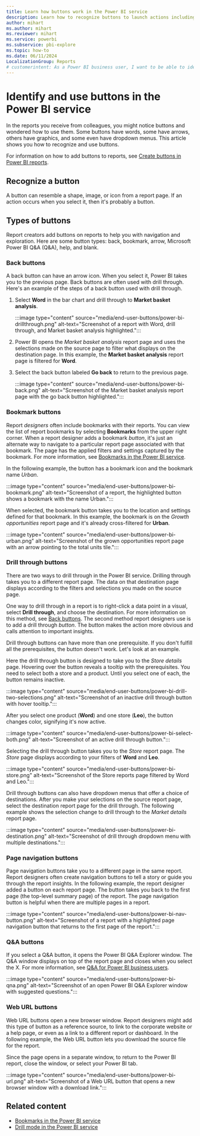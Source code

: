 ```yaml
---
title: Learn how buttons work in the Power BI service
description: Learn how to recognize buttons to launch actions including in-report navigation, drill through, and cross-report drill through.
author: mihart
ms.author: mihart
ms.reviewer: mihart
ms.service: powerbi
ms.subservice: pbi-explore
ms.topic: how-to
ms.date: 06/11/2024
LocalizationGroup: Reports
# customerintent: As a Power BI business user, I want to be able to identify a button and understand how to use a button in a report that has been shared with me.
---
```

# Identify and use buttons in the Power BI service

In the reports you receive from colleagues, you might notice buttons and wondered how to use them. Some buttons have words, some have arrows, others have graphics, and some even have dropdown menus. This article shows you how to recognize and use buttons.

For information on how to add buttons to reports, see [Create buttons in Power BI reports](../create-reports/desktop-buttons.md).

## Recognize a button

A button can resemble a shape, image, or icon from a report page. If an action occurs when you select it, then it's probably a button.

## Types of buttons

Report creators add buttons on reports to help you with navigation and exploration. Here are some button types: back, bookmark, arrow, Microsoft Power BI Q&A (Q&A), help, and blank.

### Back buttons

A back button can have an arrow icon. When you select it, Power BI takes you to the previous page. Back buttons are often used with drill through. Here's an example of the steps of a back button used with drill through.

1. Select **Word** in the bar chart and drill through to **Market basket analysis**.

    :::image type="content" source="media/end-user-buttons/power-bi-drillthrough.png" alt-text="Screenshot of a report with Word, drill through, and Market basket analysis highlighted.":::

1. Power BI opens the *Market basket analysis* report page and uses the selections made on the source page to filter what displays on the destination page. In this example, the **Market basket analysis** report page is filtered for **Word**.

1. Select the back button labeled **Go back** to return to the previous page.

    :::image type="content" source="media/end-user-buttons/power-bi-back.png" alt-text="Screenshot of the Market basket analysis report page with the go back button highlighted.":::

### Bookmark buttons

Report *designers* often include bookmarks with their reports. You can view the list of report bookmarks by selecting **Bookmarks** from the upper right corner. When a report designer adds a bookmark *button*, it's just an alternate way to navigate to a particular report page associated with that bookmark. The page has the applied filters and settings captured by the bookmark. For more information, see [Bookmarks in the Power BI service](end-user-bookmarks.md).

In the following example, the button has a bookmark icon and the bookmark name *Urban*.

:::image type="content" source="media/end-user-buttons/power-bi-bookmark.png" alt-text="Screenshot of a report, the highlighted button shows a bookmark with the name Urban.":::

When selected, the bookmark button takes you to the location and settings defined for that bookmark. In this example, the bookmark is on the *Growth opportunities* report page and it's already cross-filtered for **Urban**.

:::image type="content" source="media/end-user-buttons/power-bi-urban.png" alt-text="Screenshot of the grown opportunities report page with an arrow pointing to the total units tile.":::

### Drill through buttons

There are two ways to drill through in the Power BI service. Drilling through takes you to a different report page. The data on that destination page displays according to the filters and selections you made on the source page.

One way to drill through in a report is to right-click a data point in a visual, select **Drill through**, and choose the destination. For more information on this method, see [Back buttons](#back-buttons). The second method report designers use is to add a drill through *button*. The button makes the action more obvious and calls attention to important insights.  

Drill through buttons can have more than one prerequisite. If you don't fulfill all the prerequisites, the button doesn't work. Let's look at an example.

Here the drill through button is designed to take you to the *Store details* page. Hovering over the button reveals a tooltip with the prerequisites. You need to select both a store and a product. Until you select one of each, the button remains inactive.

:::image type="content" source="media/end-user-buttons/power-bi-drill-two-selections.png" alt-text="Screenshot of an inactive drill through button with hover tooltip.":::

After you select one product (**Word**) and one store (**Leo**), the button changes color, signifying it's now active.

:::image type="content" source="media/end-user-buttons/power-bi-select-both.png" alt-text="Screenshot of an active drill through button.":::

Selecting the drill through button takes you to the *Store* report page. The *Store* page displays according to your filters of **Word** and **Leo**.

:::image type="content" source="media/end-user-buttons/power-bi-store.png" alt-text="Screenshot of the Store reports page filtered by Word and Leo.":::

Drill through buttons can also have dropdown menus that offer a choice of destinations. After you make your selections on the source report page, select the destination report page for the drill through. The following example shows the selection change to drill through to the *Market details* report page.

:::image type="content" source="media/end-user-buttons/power-bi-destination.png" alt-text="Screenshot of drill through dropdown menu with multiple destinations.":::

### Page navigation buttons

Page navigation buttons take you to a different page in the same report. Report designers often create navigation buttons to tell a story or guide you through the report insights. In the following example, the report designer added a button on each report page. The button takes you back to the first page (the top-level summary page) of the report. The page navigation button is helpful when there are multiple pages in a report.

:::image type="content" source="media/end-user-buttons/power-bi-nav-button.png" alt-text="Screenshot of a report with a highlighted page navigation button that returns to the first page of the report.":::

### Q&A buttons

If you select a Q&A button, it opens the Power BI Q&A Explorer window. The Q&A window displays on top of the report page and closes when you select the X. For more information, see [Q&A for Power BI business users](end-user-q-and-a.md).

:::image type="content" source="media/end-user-buttons/power-bi-qna.png" alt-text="Screenshot of an open Power BI Q&A Explorer window with suggested questions.":::

### Web URL buttons

Web URL buttons open a new browser window. Report designers might add this type of button as a reference source, to link to the corporate website or a help page, or even as a link to a different report or dashboard. In the following example, the Web URL button lets you download the source file for the report.

Since the page opens in a separate window, to return to the Power BI report, close the window, or select your Power BI tab.

:::image type="content" source="media/end-user-buttons/power-bi-url.png" alt-text="Screenshot of a Web URL button that opens a new browser window with a download link.":::

## Related content

- [Bookmarks in the Power BI service](end-user-bookmarks.md)
- [Drill mode in the Power BI service](end-user-drill.md)
